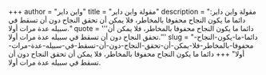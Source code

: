 +++
author = "واين داير"
title = "مقولة واين داير"
description = "مقولة واين داير: دائما ما يكون النجاح محفوفا بالمخاطر، فلا يمكن أن تحقق النجاح دون أن تسقط في سبيله عدة مرات أولا."
quote = '''دائما ما يكون النجاح محفوفا بالمخاطر، فلا يمكن أن تحقق النجاح دون أن تسقط في سبيله عدة مرات أولا.''' 
slug = "دائما-ما-يكون-النجاح-محفوفا-بالمخاطر-فلا-يمكن-أن-تحقق-النجاح-دون-أن-تسقط-في-سبيله-عدة-مرات-أولا"
+++
دائما ما يكون النجاح محفوفا بالمخاطر، فلا يمكن أن تحقق النجاح دون أن تسقط في سبيله عدة مرات أولا.

